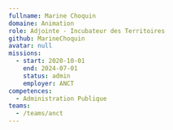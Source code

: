 ```yaml
---
fullname: Marine Choquin
domaine: Animation
role: Adjointe - Incubateur des Territoires
github: MarineChoquin
avatar: null
missions:
  - start: 2020-10-01
    end: 2024-07-01
    status: admin
    employer: ANCT
competences:
  - Administration Publique
teams:
  - /teams/anct
---
```

